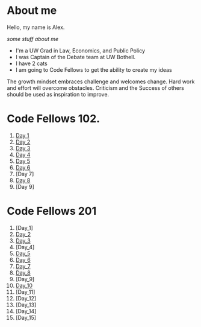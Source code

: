 # About me

Hello, my name is Alex.

*some stuff about me*

* I'm a UW Grad in Law, Economics, and Public Policy
* I was Captain of the Debate team at UW Bothell. 
* I have 2 cats
* I am going to Code Fellows to get the ability to create my ideas

The growth mindset embraces challenge and welcomes change.  Hard work and effort will overcome obstacles.  Criticism and the Success of others should be used as inspiration to improve. 

# Code Fellows 102.

1. [Day 1](Day1.md)
2. [Day 2](CodersComputer.md)
3. [Day 3](GitStarted.md)
4. [Day 4](Day4htmlReadingnotes.md)
5. [Day 5](Day5css.md)
6. [Day 6](javascript.md)
7. [Day 7]
8. [Day 8](loops.md)
9. [Day 9]

# Code Fellows 201

1. [Day_1]
2. [Day_2](class-02.md)
3. [Day_3](02-Day3.md)
4. [Day_4]
5. [Day_5](02-Day5.md)
6. [Day_6](02-Day6.md)
7. [Day_7](02-Day7.md)
8. [Day_8](02-Day8.md)
9. [Day_9]
10. [Day_10](02-Day10.md)
11. [Day_11]
12. [Day_12]
13. [Day_13]
14. [Day_14]
15. [Day_15]
